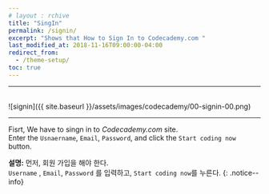 ```yaml
---
# layout : rchive
title: "SingIn"
permalink: /signin/
excerpt: "Shows that How to Sign In to Codecademy.com "
last_modified_at: 2018-11-16T09:00:00-04:00
redirect_from:
  - /theme-setup/
toc: true
---
```

<hr/>
<br/>   
![signin]({{ site.baseurl }}/assets/images/codecademy/00-signin-00.png)
<hr/>    

Fisrt, We have to singn in to *Codecademy.com* site.    
Enter the `Usnaername`, `Email`, `Password`, and click the `Start coding now` button. 

**설명:** 먼저, 회원 가입을 해야 한다.    
`Username` , `Email`, `Password` 를 입력하고, `Start coding now`를 누른다. 
{: .notice--info}
